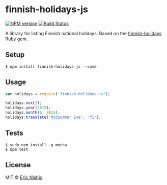finnish-holidays-js
===================

[![NPM version][npm-image]][npm-url]
[![Build Status][travis-image]][travis-url]

A library for listing Finnish national holidays. Based on the [finnish-holidays](https://github.com/ericnishio/finnish-holidays)
Ruby gem.

## Setup

```
$ npm install finnish-holidays-js --save
```

## Usage

```javascript
var holidays = require('finnish-holidays-js');

holidays.next();
holidays.year(2015);
holidays.month(6, 2015);
holidays.translate('Midsummer Eve', 'fi');
```

## Tests

```
$ sudo npm install -g mocha
$ npm test
```

## License

MIT © [Eric Nishio](http://ericnish.io)

[npm-url]: https://npmjs.org/package/finnish-holidays-js
[npm-image]: https://img.shields.io/npm/v/finnish-holidays-js.svg?style=flat-square

[travis-url]: https://travis-ci.org/ericnishio/finnish-holidays-js
[travis-image]: https://img.shields.io/travis/ericnishio/finnish-holidays-js.svg?style=flat-square
